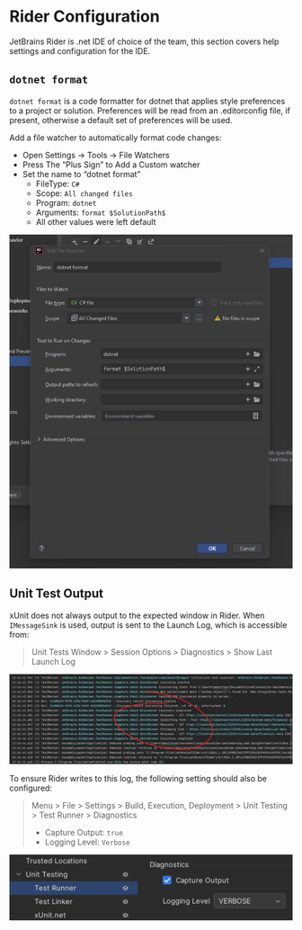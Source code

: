 # Rider Configuration

JetBrains Rider is .net IDE of choice of the team, this section covers help settings and configuration for the IDE.

## `dotnet format`

`dotnet format` is a code formatter for dotnet that applies style preferences to a project or solution. Preferences will be read from an .editorconfig file, if present, otherwise a default set of preferences will be used.  

Add a file watcher to automatically format code changes:

- Open Settings -> Tools -> File Watchers
- Press The “Plus Sign” to Add a Custom watcher
- Set the name to “dotnet format”
  - FileType: `C#`
  - Scope: `All changed files`
  - Program: `dotnet`
  - Arguments: `format $SolutionPath$`
  - All other values were left default

![Rider file watcher](./images/rider-dotnet-format-watcher.png)

## Unit Test Output

xUnit does not always output to the expected window in Rider. When `IMessageSink` is used, output is sent to the Launch Log, which is accessible from:

> Unit Tests Window > Session Options > Diagnostics > Show Last Launch Log

![Rider Launch Log](./images/rider-launch-log.png)

To ensure Rider writes to this log, the following setting should also be configured:

> Menu > File > Settings > Build, Execution, Deployment > Unit Testing > Test Runner > Diagnostics
>
> - Capture Output: `true`
> - Logging Level: `Verbose`

![Rider Test Runner config](./images/rider-test-runner-diagnostics.png)

